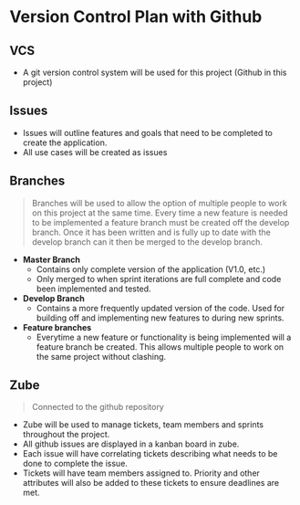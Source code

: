 # Version Control Plan with Github

## VCS
- A git version control system will be used for this project (Github in this project)

## Issues
- Issues will outline features and goals that need to be completed to create the application.
- All use cases will be created as issues

## Branches
> Branches will be used to allow the option of multiple people to work on this project at the same time. Every time a new feature is needed to be implemented a feature branch must be created off the develop branch. Once it has been written and is fully up to date with the develop branch can it then be merged to the develop branch.
- **Master Branch**
  - Contains only complete version of the application (V1.0, etc.)
  - Only merged to when sprint iterations are full complete and code been implemented and tested.
- **Develop Branch**
  - Contains a more frequently updated version of the code. Used for building off and implementing new features to during new sprints.
- **Feature branches**
  - Everytime a new feature or functionality is being implemented will a feature branch be created. This allows multiple people to work on the same project without clashing.
  
## Zube
> Connected to the github repository
- Zube will be used to manage tickets, team members and sprints throughout the project.
- All github issues are displayed in a kanban board in zube.
- Each issue will have correlating tickets describing what needs to be done to complete the issue.
- Tickets will have team members assigned to. Priority and other attributes will also be added to these tickets to ensure deadlines are met.
